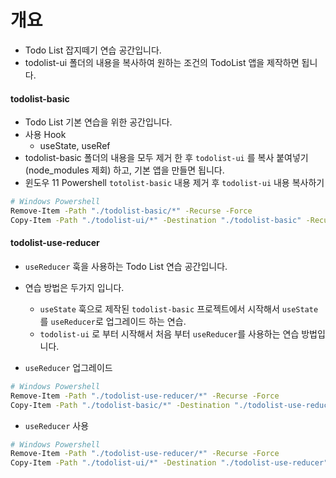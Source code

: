 # 개요

- Todo List 잡지떼기 연습 공간입니다.
- todolist-ui 폴더의 내용을 복사하여 원하는 조건의 TodoList 앱을 제작하면 됩니다.

#### todolist-basic

- Todo List 기본 연습을 위한 공간입니다.
- 사용 Hook
  - useState, useRef
- todolist-basic 폴더의 내용을 모두 제거 한 후 `todolist-ui` 를 복사 붙여넣기 (node_modules 제회) 하고, 기본 앱을 만들면 됩니다.
- 윈도우 11 Powershell `totolist-basic` 내용 제거 후 `todolist-ui` 내용 복사하기

```bash
# Windows Powershell
Remove-Item -Path "./todolist-basic/*" -Recurse -Force
Copy-Item -Path "./todolist-ui/*" -Destination "./todolist-basic" -Recurse -Force -Exclude "node_modules"
```

#### todolist-use-reducer

- `useReducer` 훅을 사용하는 Todo List 연습 공간입니다.
- 연습 방법은 두가지 입니다.

  - `useState` 훅으로 제작된 `todolist-basic` 프로젝트에서 시작해서 `useState`를 `useReducer`로 업그레이드 하는 연습.
  - `todolist-ui` 로 부터 시작해서 처음 부터 `useReducer`를 사용하는 연습 방법입니다.

- `useReducer` 업그레이드

```bash
# Windows Powershell
Remove-Item -Path "./todolist-use-reducer/*" -Recurse -Force
Copy-Item -Path "./todolist-basic/*" -Destination "./todolist-use-reducer" -Recurse -Force -Exclude "node_modules"
```

- `useReducer` 사용

```bash
# Windows Powershell
Remove-Item -Path "./todolist-use-reducer/*" -Recurse -Force
Copy-Item -Path "./todolist-ui/*" -Destination "./todolist-use-reducer" -Recurse -Force -Exclude "node_modules"
```

